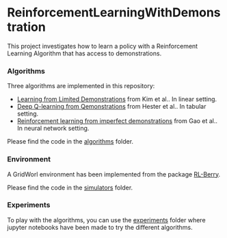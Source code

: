 # ReinforcementLearningWithDemonstration

This project investigates how to learn a policy with a Reinforcement Learning Algorithm that has access to demonstrations.

### Algorithms
Three algorithms are implemented in this repository:
- [Learning from Limited Demonstrations](http://ncfrn.mcgill.ca/members/pubs/kimnips13.pdf) from Kim et al.. In linear setting.
- [Deep Q-learning from Qemonstrations](https://arxiv.org/pdf/1704.03732.pdf) from Hester et al.. In tabular setting.
- [Reinforcement learning from imperfect demonstrations](https://arxiv.org/pdf/1802.05313.pdf) from Gao et al.. In neural network setting.

Please find the code in the [algorithms](./algorithms) folder.

### Environment
A GridWorl environment has been implemented from the package [RL-Berry](https://github.com/rlberry-py/rlberry).

Please find the code in the [simulators](./simulators) folder.

### Experiments
To play with the algorithms, you can use the [experiments](./experiments) folder where jupyter notebooks have been made to try the different algorithms.

